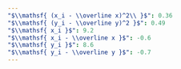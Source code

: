 ```yaml
---
"$\\mathsf{ (x_i - \\overline x)^2\\ }$": 0.36
"$\\mathsf{ (y_i - \\overline y)^2 }$": 0.49
"$\\mathsf{ x_i }$": 9.2
"$\\mathsf{ x_i - \\overline x }$": -0.6
"$\\mathsf{ y_i }$": 8.6
"$\\mathsf{ y_i - \\overline y }$": -0.7
---
```


